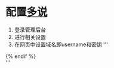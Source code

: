 

# 配置[多说](http://duoshuo.com/)
1. 登录管理后台
2. 进行相关设置
3. 在网页中设置域名即username和密钥
'''
<div class="comment">
    <!-- This id is used for indexing my loss comments forcedly -->
    <div class="ds-thread"
    {% if site.duoshuo_username == "weitushuo" %}
        data-thread-id="30ee51ec64c5e4f16fcc9d621e2f4093"
    {% else %}
    <!-- U can just use this key generated to index comments at page about -->
    <!--
        data-thread-key="{{site.duoshuo_username}}/about"
        -->
    {% endif %}
    <!--
    data-title="{{page.title}}"
    data-url="{{site.url}}/about/"> -->
    </div>
</div>
'''
